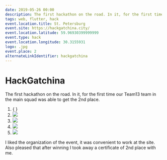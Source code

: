 ```yaml
---
date: 2019-05-26 00:00
description: The first hackathon on the road. In it, for the first time our Team13 team in the main squad was able to get the 2nd place.
tags: web, flutter, hack
event.location.title: St. Petersburg
event.site: https://hackgatchina.city/
event.location.latitude: 59.96930399999999
event.type: hack
event.location.longitude: 30.3155931
logo: .jpg
event.place: 2
alternateLinkIdentifier: hackgatchina
---
```

# HackGatchina

The first hackathon on the road. In it, for the first time our Team13 team in the main squad was able to get the 2nd place.


1. { }
2. ![ ](2.jpg)
3. ![ ](4.jpg)
4. ![ ](1.jpg)
5. ![ ](3.jpg)


 I liked the organization of the event, it was convenient to work at the site. Also pleased that after winning I took away a certificate of 2nd place with me. 
